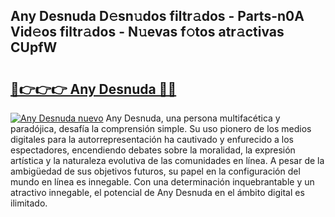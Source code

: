 ## Any Desnuda D𝚎sn𝚞dos filtr𝚊dos - Parts-n0A Vid𝚎os filtr𝚊dos - N𝚞evas f𝚘tos atr𝚊ctivas CUpfW

# <h2><a href="http://mb3ek4.tromn.icu/?c=Any+Desnuda">🔗👉👉👉 Any Desnuda 🔗🔗</a></h2>

[![Any Desnuda nuevo](https://i.imgur.com/pEAQMta.gif)](http://mb3ek4.tromn.icu/?c=Any+Desnuda)
Any Desnuda, una persona multifacética y paradójica, desafía la comprensión simple. Su uso pionero de los medios digitales para la autorrepresentación ha cautivado y enfurecido a los espectadores, encendiendo debates sobre la moralidad, la expresión artística y la naturaleza evolutiva de las comunidades en línea. A pesar de la ambigüedad de sus objetivos futuros, su papel en la configuración del mundo en línea es innegable. Con una determinación inquebrantable y un atractivo innegable, el potencial de Any Desnuda en el ámbito digital es ilimitado.
